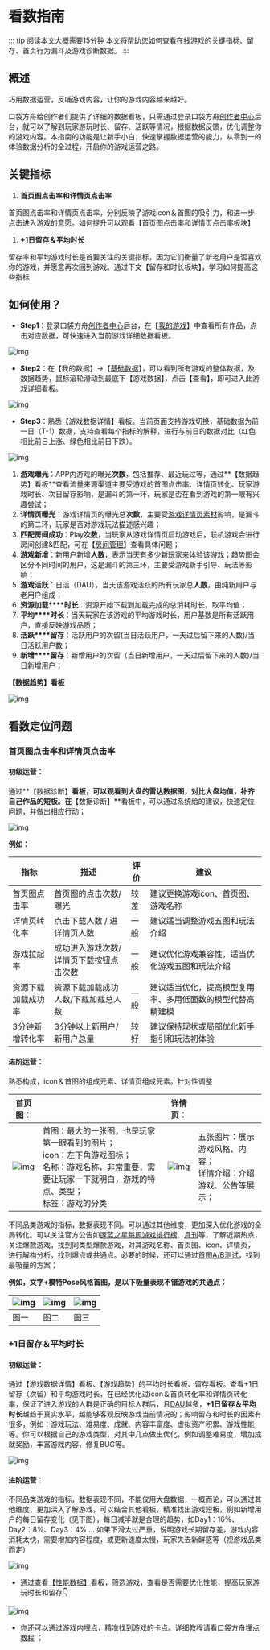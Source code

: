 # 看数指南

::: tip 阅读本文大概需要15分钟
本文将帮助您如何查看在线游戏的关键指标、留存、首页行为漏斗及游戏诊断数据。
:::



## 概述

巧用数据运营，反哺游戏内容，让你的游戏内容越来越好。

口袋方舟给创作者们提供了详细的数据看板，只需通过登录口袋方舟[创作者中心](https://portal.ark.online/#/login)后台，就可以了解到玩家游玩时长、留存、活跃等情况，根据数据反馈，优化调整你的游戏内容。本指南的功能是让新手小白，快速掌握数据运营的能力，从零到一的体验数据分析的全过程，开启你的游戏运营之路。

## 关键指标

1. **首页图点击率和详情页点击率**

首页图点击率和详情页点击率，分别反映了游戏icon＆首图的吸引力，和进一步点击进入游戏的意愿。如何提升可以观看【首页图点击率和详情页点击率板块】



1. **+1日留存＆平均时长**

留存率和平均游戏时长是首要关注的关键指标，因为它们衡量了新老用户是否喜欢你的游戏，并愿意再次回到游戏。通过下文【留存和时长板块】，学习如何提高这些指标



## 如何使用？

- **Step1**：登录口袋方舟[创作者中心](https://portal.ark.online/#/login)后台，在【[我的游戏](https://portal.ark.online/#/admin/game-list)】中查看所有作品，点击对应数据，可快速进入当前游戏详细数据看板。

![img](%E2%80%8Bhttps://arkimg.ark.online/1690439041821-157.png)



- **Step2**：在【我的数据】→【[基础数据](https://portal.ark.online/#/admin/game-data)】，可以看到所有游戏的整体数据，及数据趋势，鼠标滚轮滑动到最底下【游戏数据】，点击【查看】，即可进入此游戏详细看板。

![img](%E2%80%8Bhttps://arkimg.ark.online/1690439041821-158.png)



- **Step3**：熟悉【游戏数据详情】看板。当前页面支持游戏切换，基础数据为前一日（T-1）数据，支持查看每个指标的解释，进行与前日的数据对比（红色相比前日上涨、绿色相比前日下跌）。

![img](%E2%80%8Bhttps://arkimg.ark.online/1690439041821-159.png)

1. **游戏曝光**：APP内游戏的曝光**次数**，包括推荐、最近玩过等，通过**【数据趋势】看板**查看流量来源渠道主要受游戏的首图点击率、详情页转化、玩家游戏时长、次日留存影响，是漏斗的第一环，玩家是否在看到游戏的第一眼有兴趣尝试；
2. **详情页曝光**：游戏详情页的曝光总**次数**，主要受[游戏详情页素材](https://docs.ark.online/CreatorPortal/Publishing&Managing.html#添加游戏素材)影响，是漏斗的第二环，玩家是否对游戏玩法描述感兴趣；
3. **匹配房间成功**：Play**次数**，当玩家从游戏详情页启动游戏后，联机游戏会进行房间创建&匹配，可在【[房间管理](https://portal.ark.online/#/admin/room-data)】查看具体问题；
4. **游戏新增**：新用户新增**人数**，表示当天有多少新玩家来体验该游戏；趋势图会区分不同时间的用户，这是漏斗的第三环，主要受游戏新手引导、玩法等影响；
5. **游戏活跃**：日活（DAU），当天该游戏活跃的所有玩家总**人数**，由纯新用户与老用户组成；
6. **资源加载****时长**：资源开始下载到加载完成的总消耗时长，取平均值；
7. **平均****时长**：当天玩家在该游戏的平均游戏时长，用户基数是所有活跃用户，直接反映游戏品质；
8. **活跃****留存**：活跃用户的次留(当日活跃用户，一天过后留下来的人数)/当日活跃用户数；
9. **新增****留存**：新增用户的次留（当日新增用户，一天过后留下来的人数)/当日新增用户；



**【数据趋势】看板**

![img](%E2%80%8Bhttps://arkimg.ark.online/1690439041821-160.png)



## 看数定位问题

### **首页图点击率和详情页点击率**

#### **初级运营：**

通过**【数据诊断】**看板，可以观看到大盘的雷达数据图，对比大盘均值，补齐自己作品的短板。在**【数据诊断】**看板中，可以通过系统给的建议，快速定位问题，并做出相应行动；

![img](%E2%80%8Bhttps://arkimg.ark.online/1690439041821-161.gif)

**例如：**

| **指标**           | **描述**                                | **评价** | **建议**                                                   |
| ------------------ | --------------------------------------- | -------- | ---------------------------------------------------------- |
| 首页图点击率       | 首页图的点击次数/曝光                   | 较差     | 建议更换游戏icon、首页图、游戏名称                         |
| 详情页转化率       | 点击下载人数 / 进详情页人数             | 一般     | 建议适当调整游戏五图和玩法介绍                             |
| 游戏拉起率         | 成功进入游戏次数/详情页下载按钮点击次数 | 一般     | 建议优化游戏兼容性，适当优化游戏五图和玩法介绍             |
| 资源下载加载成功率 | 资源下载加载成功人数/下载加载总人数     | 一般     | 建议适当优化，提高模型复用率、多用低面数的模型代替高精建模 |
| 3分钟新增转化率    | 3分钟以上新用户/ 新用户总量             | 较好     | 建议保持现状或局部优化新手指引和玩法初体验                 |



#### 进阶运营：

熟悉构成，icon＆首图的组成元素、详情页组成元素。针对性调整

| 首页图：                                             |                                                              | 详情页：                                             |                                                              |
| ---------------------------------------------------- | ------------------------------------------------------------ | ---------------------------------------------------- | ------------------------------------------------------------ |
| ![img](%E2%80%8Bhttps://arkimg.ark.online/asynccode) | 首图：最大的一张图，也是玩家第一眼看到的图片；<br />icon：左下角游戏图标；<br />名称：游戏名称，非常重要，需要让玩家一下就明白，游戏的特点、类型；<br />标签：游戏的分类 | ![img](%E2%80%8Bhttps://arkimg.ark.online/asynccode) | 五张图片：展示游戏风格、内容；<br />详情介绍：介绍游戏、公告等展示； |

不同品类游戏的指标，数据表现不同。可以通过其他维度，更加深入优化游戏的全局转化。可以关注官方公告如[邃蓝之星每周游戏排行榜](https://forum.ark.online/forum.php?mod=viewthread&tid=1446)、[月刊](https://forum.ark.online/forum.php?mod=viewthread&tid=1447&page=1&extra=#pid4541)等，了解近期热点，关注爆款游戏，找到同类型爆款游戏，对其游戏名称、首页图、icon、详情页，进行解构分析，找到爆点或共通点。必要的时候，还可以通过[首图A/B测试](https://baike.baidu.com/item/A%2FB测试/2571596?fr=aladdin)，找到最吸量的方案；

**例如，文字+模特Pose风格首图，是以下吸量表现不错游戏的共通点：**

| ![img](%E2%80%8Bhttps://arkimg.ark.online/asynccode) | ![img](%E2%80%8Bhttps://arkimg.ark.online/asynccode) | ![img](%E2%80%8Bhttps://arkimg.ark.online/asynccode) |
| ---------------------------------------------------- | ---------------------------------------------------- | ---------------------------------------------------- |
| 图一                                                 | 图二                                                 | 图三                                                 |



### **+1日留存＆平均时长**

#### **初级运营：**

通过【游戏数据详情】看板、【游戏趋势】的平均时长看板、留存看板。查看+1日留存（次留）和平均游戏时长，在已经优化过icon＆首页转化率和详情页转化率，保证了进入游戏的人群是正确的目标人群后，且[DAU](https://baike.baidu.com/item/DAU/4912436?fr=ge_ala)越多，**+1日留存＆平均时长**越趋于真实水平，越能够客观反映游戏当前情况的；影响留存和时长的因素有很多，例如：游戏玩法、难易度、成就、内容丰富度、虚拟资产积累、游戏性能等。你可以根据自己的游戏类型，对其中几点做出优化，例如调整难易度，增加成就奖励，丰富游戏内容，修复BUG等。

![img](%E2%80%8Bhttps://arkimg.ark.online/1690439041821-167.gif)

#### 进阶运营：

不同品类游戏的指标，数据表现不同，不能仅用大盘数据，一概而论，可以通过其他维度，更加深入了解游戏，可以结合其他看板，精准找出游戏短板，例如新增用户的每日留存变化（见下图），每日减半就是合理的趋势，如Day1：16%、Day2：8%、Day3：4% ... 如果下滑太过严重，说明游戏长期留存差，游戏内容消耗太快，需要增加内容程度，或更新速度太慢，玩家失去新鲜感等（视游戏品类而定）

![img](%E2%80%8Bhttps://arkimg.ark.online/1690439041821-168.gif)

- 通过查看[【性能数据】](https://portal.ark.online/#/admin/performance-data)看板，筛选游戏，查看是否需要优化性能，提高玩家游玩时长和留存👇

![img](%E2%80%8Bhttps://arkimg.ark.online/1690439041821-169.png)

- 你还可以通过游戏内[埋点](https://baike.baidu.com/item/埋点/20232533?fr=ge_ala)，精准找到游戏的卡点。详细教程请看[口袋方舟埋点教程](https://meta.feishu.cn/docx/VrmidN0ckoM7oWx1ZsociCobnvg) ；
